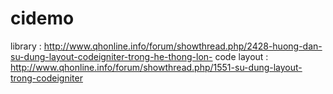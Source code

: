cidemo
======
library :
http://www.qhonline.info/forum/showthread.php/2428-huong-dan-su-dung-layout-codeigniter-trong-he-thong-lon-
code layout :
http://www.qhonline.info/forum/showthread.php/1551-su-dung-layout-trong-codeigniter